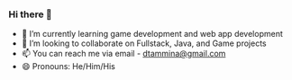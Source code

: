 ### Hi there 👋

<!--
**SpaceMonk3/SpaceMonk3** is a ✨ _special_ ✨ repository because its `README.md` (this file) appears on your GitHub profile.

Here are some ideas to get you started:
-->
- 🌱 I’m currently learning game development and web app development 
- 👯 I’m looking to collaborate on Fullstack, Java, and Game projects 
- 📫 You can reach me via email - dtammina@gmail.com
- 😄 Pronouns: He/Him/His

